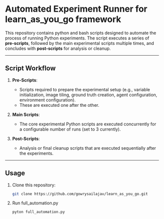 # Automated Experiment Runner for learn_as_you_go framework

This repository contains python and bash scripts designed to automate the process of running Python experiments. The script executes a series of **pre-scripts**, followed by the main experimental scripts multiple times, and concludes with **post-scripts** for analysis or cleanup.

---

## Script Workflow

1. **Pre-Scripts**: 
   - Scripts required to prepare the experimental setup (e.g., variable initialization, image tiling, ground truth creation, agent configuration, environment configuration).
   - These are executed one after the other.

2. **Main Scripts**: 
   - The core experimental Python scripts are executed concurrently for a configurable number of runs (set to 3 currently).

3. **Post-Scripts**: 
   - Analysis or final cleanup scripts that are executed sequentially after the experiments.

---

## Usage

1. Clone this repository:
   ```bash
   git clone https://github.com/gowrysailajav/learn_as_you_go.git
2. Run full_automation.py
   ```bash
   pyton full_automation.py
   
